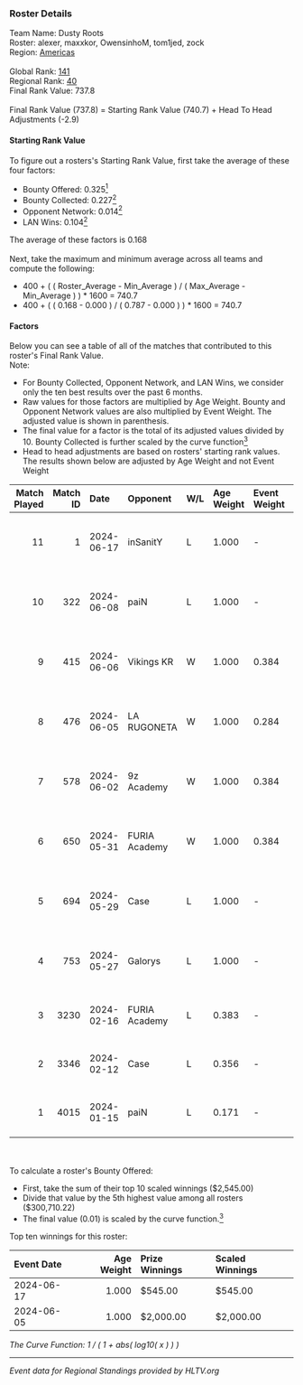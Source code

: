 ### Roster Details<br />
Team Name: Dusty Roots<br />
Roster: alexer, maxxkor, OwensinhoM, tom1jed, zock<br />
Region: [Americas]( ../standings_americas.md)<br />
<br />
Global Rank: [141](../standings_global.md)<br />
Regional Rank: [40]( ../standings_americas.md)<br />
Final Rank Value:  737.8<br />
<br />
Final Rank Value (737.8) = Starting Rank Value (740.7) + Head To Head Adjustments (-2.9)<br />

#### Starting Rank Value<br />
To figure out a rosters's Starting Rank Value, first take the average of these four factors:<br />
- Bounty Offered: 0.325[<sup>1</sup>](#table2)
- Bounty Collected: 0.227[<sup>2</sup>](#table1)
- Opponent Network: 0.014[<sup>2</sup>](#table1)
- LAN Wins: 0.104[<sup>2</sup>](#table1)

The average of these factors is 0.168<br />
<br />
Next, take the maximum and minimum average across all teams and compute the following:<br />
- 400 + ( ( Roster_Average - Min_Average ) / ( Max_Average - Min_Average ) ) * 1600 = 740.7
- 400 + ( ( 0.168 - 0.000 ) / ( 0.787 - 0.000 ) ) * 1600 = 740.7


#### Factors<br />
Below you can see a table of all of the matches that contributed to this roster's Final Rank Value.<br />
Note:<br />

- For Bounty Collected, Opponent Network, and LAN Wins, we consider only the ten best results over the past 6 months.
- Raw values for those factors are multiplied by Age Weight. Bounty and Opponent Network values are also multiplied by Event Weight. The adjusted value is shown in parenthesis.
- The final value for a factor is the total of its adjusted values divided by 10. Bounty Collected is further scaled by the curve function[<sup>3</sup>](#curveFunction)
- Head to head adjustments are based on rosters' starting rank values. The results shown below are adjusted by Age Weight and not Event Weight
<span id="table1"></span><br />


| Match Played | Match ID | Date       | Opponent      | W/L | Age Weight | Event Weight | Bounty Collected | Opponent Network | LAN Wins  | H2H Adj. | Roster                                     |
| -: | -: | :- | :- | :- | :- | :- | :- | :- | :- | -: | :- |
|           11 |        1 | 2024-06-17 | inSanitY      | L   | 1.000      | -            | -                | -                | -         |    -8.16 | alexer, maxxkor, OwensinhoM, tom1jed, zock |
|           10 |      322 | 2024-06-08 | paiN          | L   | 1.000      | -            | -                | -                | -         |    -0.57 | alexer, maxxkor, OwensinhoM, tom1jed, zock |
|            9 |      415 | 2024-06-06 | Vikings KR    | W   | 1.000      | 0.384        | 0.008 (0.003)    | 0.239 (0.092)    | 0 (0.000) |    14.74 | alexer, maxxkor, OwensinhoM, tom1jed, zock |
|            8 |      476 | 2024-06-05 | LA RUGONETA   | W   | 1.000      | 0.284        | 0.003 (0.001)    | 0.000 (0.000)    | 1 (1.000) |     8.22 | alexer, maxxkor, OwensinhoM, tom1jed, zock |
|            7 |      578 | 2024-06-02 | 9z Academy    | W   | 1.000      | 0.384        | 0.000 (0.000)    | 0.036 (0.014)    | 0 (0.000) |     4.58 | alexer, maxxkor, OwensinhoM, tom1jed, zock |
|            6 |      650 | 2024-05-31 | FURIA Academy | W   | 1.000      | 0.384        | 0.000 (0.000)    | 0.087 (0.034)    | 0 (0.000) |     8.98 | alexer, maxxkor, OwensinhoM, tom1jed, zock |
|            5 |      694 | 2024-05-29 | Case          | L   | 1.000      | -            | -                | -                | -         |    -8.52 | alexer, maxxkor, OwensinhoM, tom1jed, zock |
|            4 |      753 | 2024-05-27 | Galorys       | L   | 1.000      | -            | -                | -                | -         |    -9.60 | alexer, maxxkor, OwensinhoM, tom1jed, zock |
|            3 |     3230 | 2024-02-16 | FURIA Academy | L   | 0.383      | -            | -                | -                | -         |    -8.97 | alexer, guishu, KvNs, maxxkor, OwensinhoM  |
|            2 |     3346 | 2024-02-12 | Case          | L   | 0.356      | -            | -                | -                | -         |    -3.61 | alexer, guishu, KvNs, maxxkor, OwensinhoM  |
|            1 |     4015 | 2024-01-15 | paiN          | L   | 0.171      | -            | -                | -                | -         |    -0.04 | alexer, guishu, KvNs, maxxkor, OwensinhoM  |

<br />
<span id="table2"></span><br />
To calculate a roster's Bounty Offered:<br />

- First, take the sum of their top 10 scaled winnings ($2,545.00)
- Divide that value by the 5th highest value among all rosters ($300,710.22)
- The final value (0.01) is scaled by the curve function.[<sup>3</sup>](#curveFunction)

Top ten winnings for this roster:<br />

| Event Date | Age Weight | Prize Winnings | Scaled Winnings |
| :- | -: | :- | :- |
| 2024-06-17 |      1.000 | $545.00        | $545.00         |
| 2024-06-05 |      1.000 | $2,000.00      | $2,000.00       |


<span id="curveFunction"></span>_The Curve Function: 1 / ( 1 + abs( log10( x ) ) )_<br />

---
_Event data for Regional Standings provided by HLTV.org_<br />
